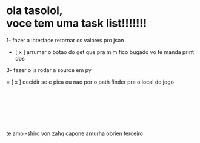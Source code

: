 

<h1>ola tasolol, <br>voce tem uma task list!!!!!!!</h1>

1- fazer a interface retornar os valores pro json<br>

- [ x ] arrumar o botao do get que pra mim fico bugado vo te manda print dps<br>

3- fazer o js rodar a source em py<br>

= [ x ] decidir se e pica ou nao por o path finder pra o local do jogo<br><br><br><br><br><br><br><br>
te amo -shiro von zahq capone amurha obrien terceiro 

